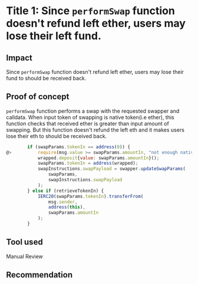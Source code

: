 # Title 1: Since `performSwap` function doesn't refund left ether, users may lose their left fund.

## Impact
Since `performSwap` function doesn't refund left ether, users may lose their fund to should be received back.

## Proof of concept
`performSwap` function performs a swap with the requested swapper and calldata. When input token of swapping is native token(i.e ether), this function checks that received ether is greater than input amount of swapping. But this function doesn't refund the left eth and it makes users lose their eth to should be received back.
```javascript
        if (swapParams.tokenIn == address(0)) {
@>          require(msg.value >= swapParams.amountIn, "not enough native");
            wrapped.deposit{value: swapParams.amountIn}();
            swapParams.tokenIn = address(wrapped);
            swapInstructions.swapPayload = swapper.updateSwapParams(
                swapParams,
                swapInstructions.swapPayload
            );
        } else if (retrieveTokenIn) {
            IERC20(swapParams.tokenIn).transferFrom(
                msg.sender,
                address(this),
                swapParams.amountIn
            );
        }
```


## Tool used

Manual Review

## Recommendation

